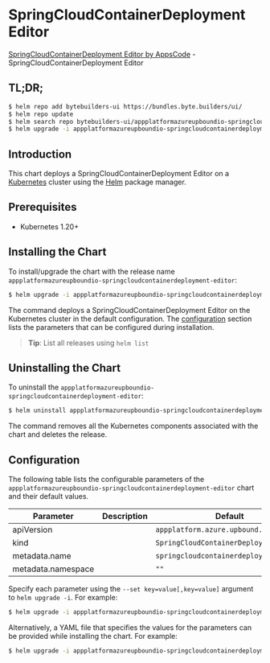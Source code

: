 # SpringCloudContainerDeployment Editor

[SpringCloudContainerDeployment Editor by AppsCode](https://byte.builders) - SpringCloudContainerDeployment Editor

## TL;DR;

```bash
$ helm repo add bytebuilders-ui https://bundles.byte.builders/ui/
$ helm repo update
$ helm search repo bytebuilders-ui/appplatformazureupboundio-springcloudcontainerdeployment-editor --version=v0.4.18
$ helm upgrade -i appplatformazureupboundio-springcloudcontainerdeployment-editor bytebuilders-ui/appplatformazureupboundio-springcloudcontainerdeployment-editor -n default --create-namespace --version=v0.4.18
```

## Introduction

This chart deploys a SpringCloudContainerDeployment Editor on a [Kubernetes](http://kubernetes.io) cluster using the [Helm](https://helm.sh) package manager.

## Prerequisites

- Kubernetes 1.20+

## Installing the Chart

To install/upgrade the chart with the release name `appplatformazureupboundio-springcloudcontainerdeployment-editor`:

```bash
$ helm upgrade -i appplatformazureupboundio-springcloudcontainerdeployment-editor bytebuilders-ui/appplatformazureupboundio-springcloudcontainerdeployment-editor -n default --create-namespace --version=v0.4.18
```

The command deploys a SpringCloudContainerDeployment Editor on the Kubernetes cluster in the default configuration. The [configuration](#configuration) section lists the parameters that can be configured during installation.

> **Tip**: List all releases using `helm list`

## Uninstalling the Chart

To uninstall the `appplatformazureupboundio-springcloudcontainerdeployment-editor`:

```bash
$ helm uninstall appplatformazureupboundio-springcloudcontainerdeployment-editor -n default
```

The command removes all the Kubernetes components associated with the chart and deletes the release.

## Configuration

The following table lists the configurable parameters of the `appplatformazureupboundio-springcloudcontainerdeployment-editor` chart and their default values.

|     Parameter      | Description |                      Default                      |
|--------------------|-------------|---------------------------------------------------|
| apiVersion         |             | <code>appplatform.azure.upbound.io/v1beta1</code> |
| kind               |             | <code>SpringCloudContainerDeployment</code>       |
| metadata.name      |             | <code>springcloudcontainerdeployment</code>       |
| metadata.namespace |             | <code>""</code>                                   |


Specify each parameter using the `--set key=value[,key=value]` argument to `helm upgrade -i`. For example:

```bash
$ helm upgrade -i appplatformazureupboundio-springcloudcontainerdeployment-editor bytebuilders-ui/appplatformazureupboundio-springcloudcontainerdeployment-editor -n default --create-namespace --version=v0.4.18 --set apiVersion=appplatform.azure.upbound.io/v1beta1
```

Alternatively, a YAML file that specifies the values for the parameters can be provided while
installing the chart. For example:

```bash
$ helm upgrade -i appplatformazureupboundio-springcloudcontainerdeployment-editor bytebuilders-ui/appplatformazureupboundio-springcloudcontainerdeployment-editor -n default --create-namespace --version=v0.4.18 --values values.yaml
```
